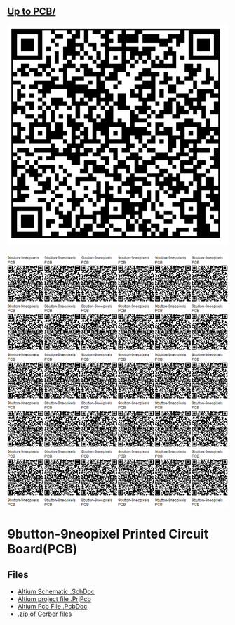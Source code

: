 ## [Up to PCB/](../)

![](images/qrcode.png)

![](images/qrcode-page.png)


# 9button-9neopixel Printed Circuit Board(PCB)

## Files

 - [Altium Schematic .SchDoc](9button-9neopixel.schDoc)
 - [Altium project file .PrjPcb](9button-9neopixel.PrjPcb)
 - [Altium Pcb File .PcbDoc](9button-9neopixel.PrjPcb)
 - [.zip of Gerber files](9button-9neopixel-gerbers.zip)